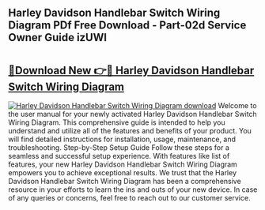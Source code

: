 ## Harley Davidson Handlebar Switch Wiring Diagram PDf Free Download - Part-02d Service Owner Guide izUWl

# <h2><a href="http://dfstbwd.blite.top/?on=Harley+Davidson+Handlebar+Switch+Wiring+Diagram">🔗Download New 👉🔴 Harley Davidson Handlebar Switch Wiring Diagram</a></h2>

[![Harley Davidson Handlebar Switch Wiring Diagram download](https://i.imgur.com/lujVjoI.png)](http://dfstbwd.blite.top/?on=Harley+Davidson+Handlebar+Switch+Wiring+Diagram)
Welcome to the user manual for your newly activated Harley Davidson Handlebar Switch Wiring Diagram. This comprehensive guide is intended to help you understand and utilize all of the features and benefits of your product. You will find detailed instructions for installation, usage, maintenance, and troubleshooting. Step-by-Step Setup Guide Follow these steps for a seamless and successful setup experience. With features like list of features, your new Harley Davidson Handlebar Switch Wiring Diagram empowers you to achieve exceptional results. We trust that the Harley Davidson Handlebar Switch Wiring Diagram has been a comprehensive resource in your efforts to learn the ins and outs of your new device. In case of any queries or concerns, feel free to reach out to our customer service.
